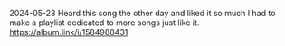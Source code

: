 <!-- @format -->

2024-05-23 Heard this song the other day and liked it so much I had to make a playlist dedicated to more songs just like it. https://album.link/i/1584988431

